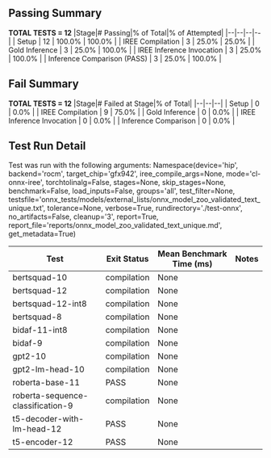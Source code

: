 ## Passing Summary

**TOTAL TESTS = 12**
|Stage|# Passing|% of Total|% of Attempted|
|--|--|--|--|
| Setup | 12 | 100.0% | 100.0% |
| IREE Compilation | 3 | 25.0% | 25.0% |
| Gold Inference | 3 | 25.0% | 100.0% |
| IREE Inference Invocation | 3 | 25.0% | 100.0% |
| Inference Comparison (PASS) | 3 | 25.0% | 100.0% |
## Fail Summary

**TOTAL TESTS = 12**
|Stage|# Failed at Stage|% of Total|
|--|--|--|
| Setup | 0 | 0.0% |
| IREE Compilation | 9 | 75.0% |
| Gold Inference | 0 | 0.0% |
| IREE Inference Invocation | 0 | 0.0% |
| Inference Comparison | 0 | 0.0% |
## Test Run Detail
Test was run with the following arguments:
Namespace(device='hip', backend='rocm', target_chip='gfx942', iree_compile_args=None, mode='cl-onnx-iree', torchtolinalg=False, stages=None, skip_stages=None, benchmark=False, load_inputs=False, groups='all', test_filter=None, testsfile='onnx_tests/models/external_lists/onnx_model_zoo_validated_text_unique.txt', tolerance=None, verbose=True, rundirectory='./test-onnx', no_artifacts=False, cleanup='3', report=True, report_file='reports/onnx_model_zoo_validated_text_unique.md', get_metadata=True)

| Test | Exit Status | Mean Benchmark Time (ms) | Notes |
|--|--|--|--|
| bertsquad-10 | compilation | None | |
| bertsquad-12 | compilation | None | |
| bertsquad-12-int8 | compilation | None | |
| bertsquad-8 | compilation | None | |
| bidaf-11-int8 | compilation | None | |
| bidaf-9 | compilation | None | |
| gpt2-10 | compilation | None | |
| gpt2-lm-head-10 | compilation | None | |
| roberta-base-11 | PASS | None | |
| roberta-sequence-classification-9 | compilation | None | |
| t5-decoder-with-lm-head-12 | PASS | None | |
| t5-encoder-12 | PASS | None | |
